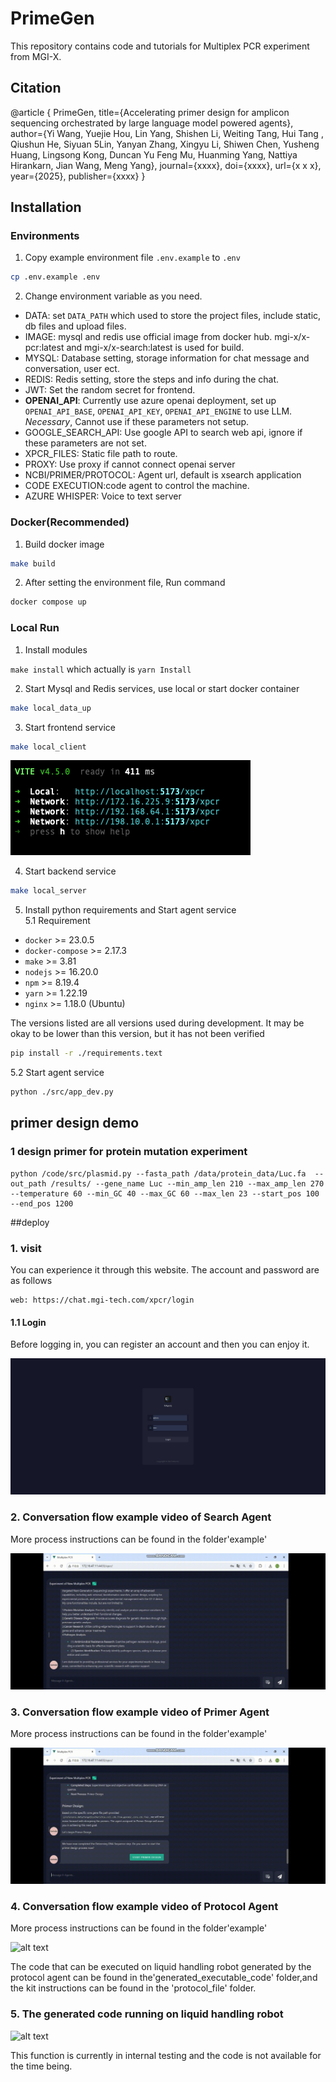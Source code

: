 # PrimeGen
This repository contains code and tutorials for Multiplex  PCR experiment from MGI-X.
## Citation
@article
{
PrimeGen,
title={Accelerating primer design for amplicon sequencing orchestrated by large language model powered agents},
author={Yi Wang, Yuejie Hou, Lin Yang, Shishen Li, Weiting Tang, Hui Tang
, Qiushun He, Siyuan 5Lin, Yanyan Zhang, Xingyu Li, Shiwen Chen, Yusheng Huang, Lingsong Kong, Duncan Yu
Feng Mu, Huanming Yang, Nattiya Hirankarn, Jian Wang, Meng Yang},
  journal={xxxx},
  doi={xxxx},
  url={x x x},
  year={2025},
  publisher={xxxx}
}

## Installation

### Environments

1. Copy example environment file `.env.example` to `.env`  
```bash
cp .env.example .env
```

2. Change environment variable as you need. 
  - DATA: set `DATA_PATH` which used to store the project files, include static, db files and upload files.
  - IMAGE: mysql and redis use official image from docker hub. mgi-x/x-pcr:latest and mgi-x/x-search:latest is used for build.
  - MYSQL: Database setting, storage information for chat message and conversation, user ect.
  - REDIS: Redis setting, store the steps and info during the chat.
  - JWT: Set the random secret for frontend.
  - **OPENAI_API**: Currently use azure openai deployment, set up `OPENAI_API_BASE`, `OPENAI_API_KEY`, `OPENAI_API_ENGINE` to use LLM. *Necessary*, Cannot use if these parameters not setup.
  - GOOGLE_SEARCH_API: Use google API to search web api, ignore if these parameters are not set.
  - XPCR_FILES: Static file path to route.
  - PROXY: Use proxy if cannot connect openai server
  - NCBI/PRIMER/PROTOCOL: Agent url, default is xsearch application
  - CODE EXECUTION:code agent to control the machine.
  - AZURE WHISPER: Voice to text server

### Docker(Recommended)

1. Build docker image  
```bash
make build
```
2. After setting the environment file, Run command  
```bash
docker compose up
```

### Local Run

1. Install modules

`make install` which actually is `yarn Install`


2. Start Mysql and Redis services, use local or start docker container  
```bash
make local_data_up
```
3. Start frontend service  
```bash
make local_client
```  
![alt text](./docs/frontend-console.png)

4. Start backend service   
```bash
make local_server 
 ```

5. Install python requirements and Start agent service   
5.1 Requirement

- `docker` >= 23.0.5
- `docker-compose` >= 2.17.3
- `make` >= 3.81
- `nodejs` >= 16.20.0
- `npm` >= 8.19.4
- `yarn` >= 1.22.19
- `nginx` >= 1.18.0 (Ubuntu)

The versions listed are all versions used during development. It may be okay to be lower than this version, but it has not been verified
```bash
pip install -r ./requirements.text
``` 

5.2 Start agent service
```bash
python ./src/app_dev.py
```

## primer design demo

### 1 design primer for protein mutation experiment

    python /code/src/plasmid.py --fasta_path /data/protein_data/Luc.fa  --out_path /results/ --gene_name Luc --min_amp_len 210 --max_amp_len 270 --temperature 60 --min_GC 40 --max_GC 60 --max_len 23 --start_pos 100 --end_pos 1200 




##deploy

### 1. visit

You can experience it through this website. The account and password are as follows

```
web: https://chat.mgi-tech.com/xpcr/login
```
#### 1.1 Login 
Before logging in, you can register an account and then you can enjoy it.

![alt text](./docs/login.jpg)



### 2. Conversation flow example video of Search Agent
More process instructions can be found in the folder'example'


![alt text](./docs/search.gif)


### 3. Conversation flow example video of Primer Agent
More process instructions can be found in the folder'example'


![alt text](./docs/primer.gif)



### 4. Conversation flow example video of Protocol Agent
More process instructions can be found in the folder'example'


![alt text](./docs/protocol.gif)


The code that can be executed on liquid handling robot generated by the protocol agent can be found in the'generated_executable_code' folder,and the kit instructions can be found in the 'protocol_file' folder.

### 5. The generated code running on liquid handling robot

![alt text](./docs/anomaly.gif)

This function is currently in internal testing and the code is not available for the time being.





